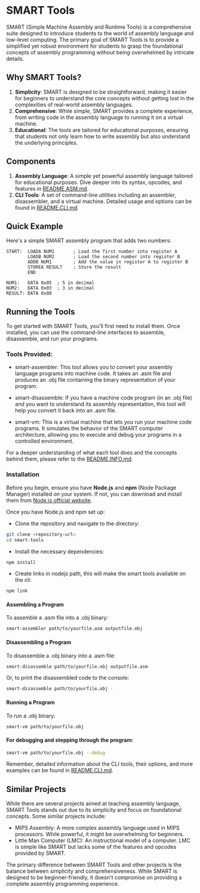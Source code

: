 # SMART Tools

SMART (Simple Machine Assembly and Runtime Tools) is a comprehensive suite designed to introduce students to the world of assembly language and low-level computing. The primary goal of SMART Tools is to provide a simplified yet robust environment for students to grasp the foundational concepts of assembly programming without being overwhelmed by intricate details.

## Why SMART Tools?

1. **Simplicity**: SMART is designed to be straightforward, making it easier for beginners to understand the core concepts without getting lost in the complexities of real-world assembly languages.
2. **Comprehensive**: While simple, SMART provides a complete experience, from writing code in the assembly language to running it on a virtual machine.
3. **Educational**: The tools are tailored for educational purposes, ensuring that students not only learn how to write assembly but also understand the underlying principles.

## Components

1. **Assembly Language**: A simple yet powerful assembly language tailored for educational purposes. Dive deeper into its syntax, opcodes, and features in [README.ASM.md](README.ASM.md).
2. **CLI Tools**: A set of command-line utilities including an assembler, disassembler, and a virtual machine. Detailed usage and options can be found in [README.CLI.md](README.CLI.md).

## Quick Example

Here's a simple SMART assembly program that adds two numbers:

```assembly
START:  LOADA NUM1       ; Load the first number into register A
        LOADB NUM2       ; Load the second number into register B
        ADDB NUM1        ; Add the value in register A to register B
        STOREA RESULT    ; Store the result
        END

NUM1:   DATA 0x05  ; 5 in decimal
NUM2:   DATA 0x03  ; 3 in decimal
RESULT: DATA 0x00
```

## Running the Tools

To get started with SMART Tools, you'll first need to install them. Once installed, you can use the command-line interfaces to assemble, disassemble, and run your programs.

### Tools Provided:

  - smart-assembler: This tool allows you to convert your assembly language programs into machine code. It takes an .asm file and produces an .obj file containing the binary representation of your program.

  - smart-disassemble: If you have a machine code program (in an .obj file) and you want to understand its assembly representation, this tool will help you convert it back into an .asm file.

  - smart-vm: This is a virtual machine that lets you run your machine code programs. It simulates the behavior of the SMART computer architecture, allowing you to execute and debug your programs in a controlled environment.

For a deeper understanding of what each tool does and the concepts behind them, please refer to the [README.INFO.md](README.INFO.md).


### Installation

Before you begin, ensure you have **Node.js** and **npm** (Node Package Manager) installed on your system. If not, you can download and install them from [Node.js official website](https://nodejs.org/).

Once you have Node.js and npm set up:

  - Clone the repository and navigate to the directory:

```bash
git clone <repository-url>
cd smart-tools
```

  - Install the necessary dependencies:

```bash
npm install
```

  - Create links in nodejs path, this will make the smart tools available on the cli:

```bash
npm link
```

#### Assembling a Program

To assemble a .asm file into a .obj binary:

```bash
smart-assembler path/to/yourfile.asm outputfile.obj
```

#### Disassembling a Program

To disassemble a .obj binary into a .asm file:

```bash
smart-disassemble path/to/yourfile.obj outputfile.asm
```

Or, to print the disassembled code to the console:

```bash
smart-disassemble path/to/yourfile.obj -
```

#### Running a Program

To run a .obj binary:

```bash
smart-vm path/to/yourfile.obj
```

#### For debugging and stepping through the program:

```bash
smart-vm path/to/yourfile.obj --debug
```

Remember, detailed information about the CLI tools, their options, and more examples can be found in [README.CLI.md](README.CLI.md).

## Similar Projects

While there are several projects aimed at teaching assembly language, SMART Tools stands out due to its simplicity and focus on foundational concepts. Some similar projects include:

  - MIPS Assembly: A more complex assembly language used in MIPS processors. While powerful, it might be overwhelming for beginners.
  - Little Man Computer (LMC): An instructional model of a computer. LMC is simple like SMART but lacks some of the features and opcodes provided by SMART.

The primary difference between SMART Tools and other projects is the balance between simplicity and comprehensiveness. While SMART is designed to be beginner-friendly, it doesn't compromise on providing a complete assembly programming experience.
